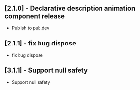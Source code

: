 ## [2.1.0] - Declarative description animation component release

* Publish to pub.dev

## [2.1.1] - fix bug dispose

* fix bug dispose

## [3.1.1] - Support null safety

* Support null safety
